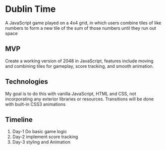 # Dublin Time
  A JavaScript game played on a 4x4 grid, in which users combine tiles of like numbers to form a new tile of the sum of those numbers until they run out space

## MVP
  Create a working version of 2048 in JavaScript, features include moving and combining tiles for gameplay, score tracking, and smooth animation.

## Technologies
  My goal is to do this with vanilla JavaScript, HTML and CSS, not incorporating any exterior libraries or resources. Transitions will be done with built-in CSS3 animations

## Timeline
1. Day-1 Do basic game logic
2. Day-2 implement score tracking
3. Day-3 styling and Animation
